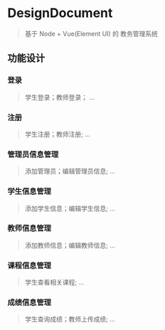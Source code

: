 # DesignDocument

> 基于 Node + Vue(Element UI) 的 教务管理系统



## 功能设计

### 登录

> 学生登录；教师登录； ...

### 注册

> 学生注册；教师注册; ...

### 管理员信息管理

> 添加管理员；编辑管理员信息; ...

### 学生信息管理

> 添加学生信息；编辑学生信息; ...

### 教师信息管理

> 添加教师信息；编辑教师信息; ...

### 课程信息管理

> 学生查看相关课程; ...

### 成绩信息管理

> 学生查询成绩；教师上传成绩; ...